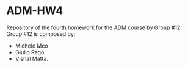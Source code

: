 # ADM-HW4
Repository of the fourth homework for the ADM course by Group #12.
Group #12 is composed by:
- Michele Meo
- Giulio Rago
- Vishal Matta.

